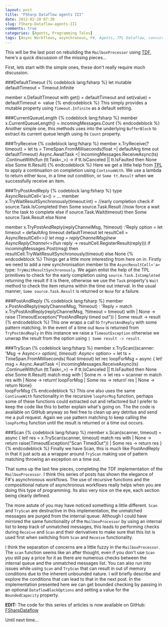 ```yaml
---
layout: post
title: "FSharp Dataflow agents III"
date: 2012-02-20 07:30
slug: FSharp-Dataflow-agents-III
comments: true
categories: [Agents, Programming Tales]
tags: [Async Workflows, asynchronous, F#, Agents, TPL Dataflow, concurrency]
---
```

This will be the last post on rebuilding the `MailboxProcessor` using [TDF](http://msdn.microsoft.com/en-us/devlabs/gg585582), 
here's a quick discussion of the missing pieces...

First, lets start with the simple ones, these don't really require much discussion.

###DefaultTimeout
{% codeblock lang:fsharp %}
let mutable defaultTimeout = Timeout.Infinite

member x.DefaultTimeout
   with get() = defaultTimeout
   and set(value) = defaultTimeout <- value
{% endcodeblock %}
This simply provides a mutable property using `Timeout.Infinite` as a default setting.

###CurrentQueueLength
{% codeblock lang:fsharp %}
member x.CurrentQueueLength() = incomingMessages.Count 
{% endcodeblock %}
Another simple one, this methods uses into the underlying `BufferBlock` to extract its current queue length using its `Count` property.

###TryReceive
{% codeblock lang:fsharp %}
member x.TryReceive(?timeout) = 
    let ts = TimeSpan.FromMilliseconds(float <| defaultArg time out defaultTimeout)
    Async.AwaitTask <| incomingMessages.ReceiveAsync(ts)
                           .ContinueWith(fun (tt:Task<_>) -> 
                                             if tt.IsCanceled || tt.IsFaulted then None
                                             else Some tt.Result)
{% endcodeblock %}
Here we get a little help from [TPL](http://msdn.microsoft.com/en-us/library/dd460717.aspx) to apply a continuation on completion 
using `ContinueWith`.  We use a lambda to return either `None`, in a time out condition, or `Some tt.Result` when we successfully receive an item.  

###TryPostAndReply
{% codeblock lang:fsharp %}
type AsyncResultCell<'a>() = 
    ...
	member x.TryWaitResultSynchronously(timeout:int) = 
	    //early completion check
	    if source.Task.IsCompleted then 
	        Some source.Task.Result
	    //now force a wait for the task to complete
	    else 
	        if source.Task.Wait(timeout) then 
	            Some source.Task.Result
	        else None

member x.TryPostAndReply(replyChannelMsg, ?timeout) :'Reply option = 
    let timeout = defaultArg timeout defaultTimeout
    let resultCell = AsyncResultCell<_>()
    let msg = replyChannelMsg(new AsyncReplyChannel<_>(fun reply -> resultCell.RegisterResult(reply)))
    if incomingMessages.Post(msg) then
        resultCell.TryWaitResultSynchronously(timeout)
    else None
{% endcodeblock %}
Things get a little more interesting from here on in.  Firstly we need to add a new synchronisation member to the `AsyncResultCell<'a>` type: `TryWaitResultSynchronously`.   We again enlist the help of the TPL primitives to check for the early completion using `source.Task.IsCompleted` returning the result if it is there, otherwise we use the `Task` property's `Wait` method to check the item returns within the time out interval.  In the usual manner, `Some source.Task.Result` is returned or `None` for a failure.  

###PostAndReply
{% codeblock lang:fsharp %}
member x.PostAndReply(replyChannelMsg, ?timeout) : 'Reply = 
    match x.TryPostAndReply(replyChannelMsg, ?timeout = timeout) with
    | None ->  raise (TimeoutException("PostAndReply timed out"))
    | Some result -> result
{% endcodeblock %}
This one wraps a call to `TryPostAndReply` with some pattern matching.  In the event of a time out `None` is returned from `TryPostAndReply` in this instance we raise a `TimeoutException` otherwise we unwrap the result from the option using `| Some result -> result`.

###TryScan
{% codeblock lang:fsharp %}
member x.TryScan((scanner: 'Msg -> Async<_> option), timeout): Async<_ option> = 
    let ts = TimeSpan.FromMilliseconds( float timeout)
    let rec loopForMsg = async {
        let! msg = Async.AwaitTask <| incomingMessages.ReceiveAsync(ts)
                                      .ContinueWith(fun (tt:Task<_>) -> 
                                          if tt.IsCanceled || tt.IsFaulted then None
                                          else Some tt.Result)
        match msg with
        | Some m ->  let res = scanner m
                     match res with
                     | None -> return! loopForMsg
                     | Some res -> return! res 
        | None -> return None}                             
    loopForMsg
{% endcodeblock %}
This one also uses the same `ContinueWith` functionality in the recursive `loopForMsg` function, perhaps some 
of these functions could extracted out and refactored but I prefer to keep the code like this to better explain what's going 
on.  The the code is available on GitHub anyway so feel free to clean up any detritus and send me a pull request.  Again we use pattern matching to keep calling the `loopForMsg` function until the result is returned or a time out occurs.  

###Scan
{% codeblock lang:fsharp %}
member x.Scan(scanner, timeout) =
    async { let! res = x.TryScan(scanner, timeout)
            match res with
            | None -> return raise(TimeoutException("Scan TimedOut"))
            | Some res -> return res }
{% endcodeblock %}
Finally we have Scan, this is much like PostAndReply in that it just acts as a wrapper around `TryScan` making use of 
pattern matching throwing an exception on a time out.

That sums up the last few pieces, completing the TDF implementation of the `MailboxProcessor`.  I think this series of posts has shown the elegance of F#'s asynchronous workflows.  The use of recursive functions and the compositional nature of asynchronous workflows really helps when you are doing this type of programming.  Its also very nice on the eye, each section being clearly defined.

The more astute of you may have noticed something a little different.  `Scan` and `TryScan` are destructive in this implementation, the unmatched messages are purged from the internal queue.  Although I could have mirrored the same functionality of the `MailboxProcessor` by using an internal list to keep track of unmatched messages, this leads to performing checks during `Receive` and `Scan` and their derivatives to make sure that this list is used first when switching from `Scan` and `Receive` functionality.  

I think the separation of concerns are a little fuzzy in the `MailboxProcessor`.  The `scan` function seems like an after thought, even if you don't use `Scan` you still pay a price for it as there are numerous checks between the internal queue and the unmatched messages list.  You can also run into issues while using `Scan` and `TryScan` that can result in out of memory conditions due to the inherent unbounded nature.  I will briefly describe and explore the conditions that can lead to that in the next post.  In the implementation presented here we can get bounded checking by passing in an optional `DataflowBlockOptions` and setting a value for the `BoundedCapacity` property.  

**EDIT:** The code for this series of articles is now available on GitHub: [FSharpDataflow](https://github.com/7sharp9/FSharpDataflow)

Until next time...
